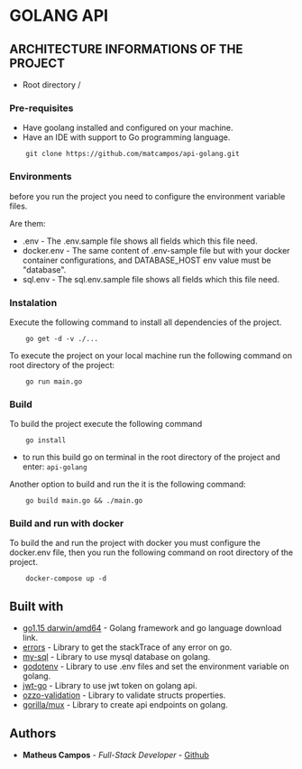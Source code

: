 # GOLANG API

## ARCHITECTURE INFORMATIONS OF THE PROJECT

* Root directory /

### Pre-requisites

* Have goolang installed and configured on your machine.
* Have an IDE with support to Go programming language.

``` 
    git clone https://github.com/matcampos/api-golang.git
```

### Environments

before you run the project you need to configure the environment variable files.

Are them:

* .env - The .env.sample file shows all fields which this file need.
* docker.env - The same content of .env-sample file but with your docker container configurations, and DATABASE_HOST env value must be "database".
* sql.env - The sql.env.sample file shows all fields which this file need.

### Instalation

Execute the following command to install all dependencies of the project.

``` 
    go get -d -v ./...
```

To execute the project on your local machine run the following command on root directory of the project:

``` 
    go run main.go
```

### Build

To build the project execute the following command

``` 
    go install
```

- to run this build go on terminal in the root directory of the project and enter: `api-golang`

Another option to build and run the it is the following command:

``` 
    go build main.go && ./main.go
```

### Build and run with docker

To build the and run the project with docker you must configure the docker.env file, then you run the following command on root directory of the project.

``` 
    docker-compose up -d
```

## Built with

* [go1.15 darwin/amd64](https://golang.org/dl/) - Golang framework and go language download link.
* [errors](https://github.com/go-errors/errors) - Library to get the stackTrace of any error on go.
* [my-sql](https://github.com/go-sql-driver/mysql) - Library to use mysql database on golang.
* [godotenv](https://github.com/joho/godotenv) - Library to use .env files and set the environment variable on golang.
* [jwt-go](https://github.com/dgrijalva/jwt-go) - Library to use jwt token on golang api.
* [ozzo-validation](https://github.com/go-ozzo/ozzo-validation) - Library to validate structs properties.
* [gorilla/mux](https://github.com/gorilla/mux) - Library to create api endpoints on golang.

## Authors

* **Matheus Campos** - *Full-Stack Developer* - [Github](https://github.com/matcampos)
